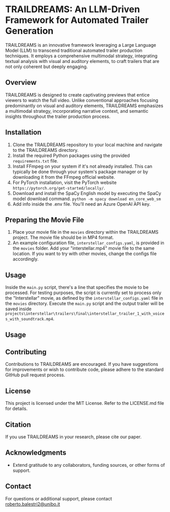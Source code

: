 # TRAILDREAMS: An LLM-Driven Framework for Automated Trailer Generation

TRAILDREAMS is an innovative framework leveraging a Large Language Model (LLM) to transcend traditional automated trailer production techniques. It employs a comprehensive multimodal strategy, integrating textual analysis with visual and auditory elements, to craft trailers that are not only coherent but deeply engaging.

## Overview

TRAILDREAMS is designed to create captivating previews that entice viewers to watch the full video. Unlike conventional approaches focusing predominantly on visual and auditory elements, TRAILDREAMS emphasizes a multimodal strategy, incorporating narrative context, and semantic insights throughout the trailer production process.

## Installation

1. Clone the TRAILDREAMS repository to your local machine and navigate to the TRAILDREAMS directory.
2. Install the required Python packages using the provided `requirements.txt` file.
3. Install FFmpeg on your system if it's not already installed. This can typically be done through your system's package manager or by downloading it from the FFmpeg official website.
4. For PyTorch installation, visit the PyTorch website ```https://pytorch.org/get-started/locally/```.
5. Download and install the SpaCy English model by executing the SpaCy model download command.
```python -m spacy download en_core_web_sm```
6. Add info inside the .env file. You'll need an Azure OpenAI API key.

## Preparing the Movie File

1. Place your movie file in the `movies` directory within the TRAILDREAMS project. The movie file should be in MP4 format.
2. An example configuration file, `interstellar_configs.yaml`, is provided in the `movies` folder. Add your "interstellar.mp4" movie file to the same location. If you want to try with other movies, change the configs file accordingly.

## Usage


Inside the `main.py` script, there's a line that specifies the movie to be processed. For testing purposes, the script is currently set to process only the "Interstellar" movie, as defined by the `interstellar_configs.yaml` file in the `movies` directory.
Execute the `main.py` script and the output trailer will be saved inside ```projects\interstellar\trailers\final\interstellar_trailer_1_with_voices_with_soundtrack.mp4```.


## Usage
## Contributing

Contributions to TRAILDREAMS are encouraged. If you have suggestions for improvements or wish to contribute code, please adhere to the standard GitHub pull request process.

## License

This project is licensed under the MIT License. Refer to the LICENSE.md file for details.

## Citation

If you use TRAILDREAMS in your research, please cite our paper.

## Acknowledgments

- Extend gratitude to any collaborators, funding sources, or other forms of support.

## Contact

For questions or additional support, please contact roberto.balestri2@unibo.it
